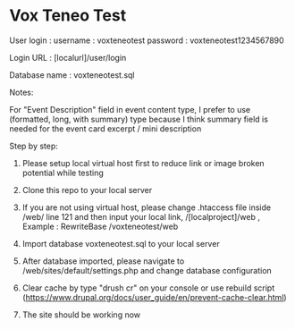 # Vox Teneo Test

User login :
username : voxteneotest
password : voxteneotest1234567890

Login URL : [localurl]/user/login

Database name : voxteneotest.sql

Notes:

For "Event Description" field in event content type, I prefer to use (formatted, long, with summary) type because I think summary field is needed for the event card excerpt / mini description



Step by step:
1. Please setup local virtual host first to reduce link or image broken potential while testing
2. Clone this repo to your local server
3. If you are not using virtual host, please change .htaccess file inside /web/ line 121 and then input your local link, /[localproject]/web , 
Example :
RewriteBase /voxteneotest/web

4. Import database voxteneotest.sql to your local server
5. After database imported, please navigate to /web/sites/default/settings.php and change database configuration
6. Clear cache by type "drush cr" on your console or use rebuild script (https://www.drupal.org/docs/user_guide/en/prevent-cache-clear.html)
7. The site should be working now